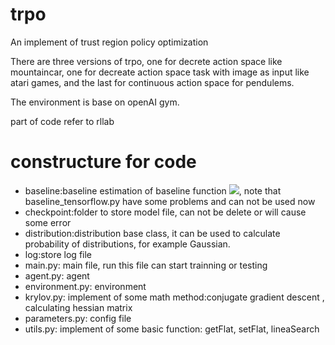 # trpo
An implement of trust region policy optimization

<p>There are three versions of trpo, one for decrete action space like mountaincar, one for decreate action space task with image as input like atari games, and the last for continuous action space for pendulems.</p>
<p>The environment is base on openAI gym.</p>
<p>part of code refer to rllab</p>

# constructure for code
<ul>
<li>baseline:baseline estimation of baseline function  <img src="http://www.forkosh.com/mathtex.cgi?V_\pi">, note that baseline_tensorflow.py have some problems and can not be used now</li>
<li>checkpoint:folder to store model file, can not be delete or will cause some error</li>
<li>distribution:distribution base class, it can be used to calculate probability of distributions, for example Gaussian.</li>
<li>log:store log file</li>
<li>main.py: main file, run this file can start trainning or testing</li>
<li>agent.py: agent</li>
<li>environment.py: environment</li>
<li>krylov.py: implement of some math method:conjugate gradient descent , calculating hessian matrix</li>
<li>parameters.py: config file</li>
<li>utils.py: implement of some basic function: getFlat, setFlat, lineaSearch</li>
</ul>
